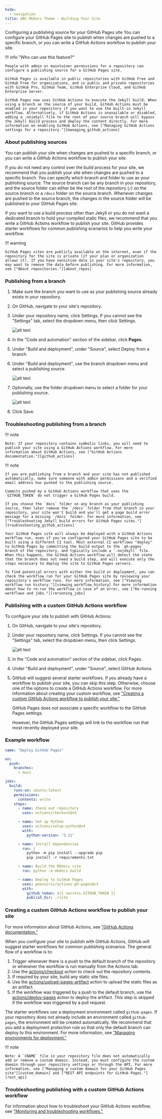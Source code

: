 ```yaml
---
hide:
  - navigation
title: ONS MkDocs Theme - Building Your Site
---
```


<style>
  .md-typeset h1,
  .md-content__button {
    display: none;
  }
</style>

<style> .md-typeset h1 { display: none; } .md-main__inner { margin-top: 0px; } .md-content__button { display: none; } </style>

Configuring a publishing source for your GitHub Pages site
You can configure your GitHub Pages site to publish when changes are pushed to a specific branch, or you can write a GitHub Actions workflow to publish your site.

!!! info "Who can use this feature?"

    People with admin or maintainer permissions for a repository can configure a publishing source for a GitHub Pages site.

    GitHub Pages is available in public repositories with GitHub Free and GitHub Free for organizations, and in public and private repositories with GitHub Pro, GitHub Team, GitHub Enterprise Cloud, and GitHub Enterprise Server.

    GitHub Pages now uses GitHub Actions to execute the Jekyll build. When using a branch as the source of your build, GitHub Actions must be enabled in your repository if you want to use the built-in Jekyll workflow. Alternatively, if GitHub Actions is unavailable or disabled, adding a .nojekyll file to the root of your source branch will bypass the Jekyll build process and deploy the content directly. For more information on enabling GitHub Actions, see ["Managing GitHub Actions settings for a repository."][managing_github_actions]

### About publishing sources

You can publish your site when changes are pushed to a specific branch, or you can write a GitHub Actions workflow to publish your site.

If you do not need any control over the build process for your site, we recommend that you publish your site when changes are pushed to a specific branch. You can specify which branch and folder to use as your publishing source. The source branch can be any branch in your repository, and the source folder can either be the root of the repository (`/`) on the source branch or a `/docs` folder on the source branch. Whenever changes are pushed to the source branch, the changes in the source folder will be published to your GitHub Pages site.

If you want to use a build process other than Jekyll or you do not want a dedicated branch to hold your compiled static files, we recommend that you write a GitHub Actions workflow to publish your site. GitHub provides starter workflows for common publishing scenarios to help you write your workflow.

!!! warning

    GitHub Pages sites are publicly available on the internet, even if the repository for the site is private (if your plan or organization allows it). If you have sensitive data in your site's repository, you may want to remove the data before publishing. For more information, see ["About repositories."][about_repos]

### Publishing from a branch

1. Make sure the branch you want to use as your publishing source already exists in your repository.

2. On GitHub, navigate to your site's repository.

3. Under your repository name, click Settings. If you cannot see the "Settings" tab, select the dropdown menu, then click Settings.

   ![alt text](https://docs.github.com/assets/cb-28260/mw-1440/images/help/repository/repo-actions-settings.webp)

4. In the "Code and automation" section of the sidebar, click **Pages**.

5. Under "Build and deployment", under "Source", select Deploy from a branch.

6. Under "Build and deployment", use the branch dropdown menu and select a publishing source.

   ![alt text](https://docs.github.com/assets/cb-47265/mw-1440/images/help/pages/publishing-source-drop-down.webp)

7. Optionally, use the folder dropdown menu to select a folder for your publishing source.

   ![alt text](https://docs.github.com/assets/cb-24510/mw-1440/images/help/pages/publishing-source-folder-drop-down.webp)

8. Click Save.

### Troubleshooting publishing from a branch

!!! note

    Note: If your repository contains symbolic links, you will need to publish your site using a GitHub Actions workflow. For more information about GitHub Actions, see ["GitHub Actions documentation."][github_actions]

!!! note

    If you are publishing from a branch and your site has not published automatically, make sure someone with admin permissions and a verified email address has pushed to the publishing source.

    Commits pushed by a GitHub Actions workflow that uses the `GITHUB_TOKEN` do not trigger a GitHub Pages build.

    If you choose the `docs` folder on any branch as your publishing source, then later remove the `/docs` folder from that branch in your repository, your site won't build and you'll get a page build error message for a missing `/docs` folder. For more information, see ["Troubleshooting Jekyll build errors for GitHub Pages sites."][troubleshooting_github_actions]

    Your GitHub Pages site will always be deployed with a GitHub Actions workflow run, even if you've configured your GitHub Pages site to be built using a different CI tool. Most external CI workflows "deploy" to GitHub Pages by committing the build output to the `gh-pages` branch of the repository, and typically include a `.nojekyll` file. When this happens, the GitHub Actions workflow will detect the state that the branch does not need a build step, and will execute only the steps necessary to deploy the site to GitHub Pages servers.

    To find potential errors with either the build or deployment, you can check the workflow run for your GitHub Pages site by reviewing your repository's workflow runs. For more information, see ["Viewing workflow run history."][viewing_workflow_history] For more information about how to re-run the workflow in case of an error, see ["Re-running workflows and jobs."][rerunning_jobs]

### Publishing with a custom GitHub Actions workflow

To configure your site to publish with GitHub Actions:

1. On GitHub, navigate to your site's repository.

2. Under your repository name, click Settings. If you cannot see the "Settings" tab, select the dropdown menu, then click Settings.

   ![alt text](https://docs.github.com/assets/cb-28260/mw-1440/images/help/repository/repo-actions-settings.webp)

3. In the "Code and automation" section of the sidebar, click Pages.

4. Under "Build and deployment", under "Source", select GitHub Actions.

5. GitHub will suggest several starter workflows. If you already have a workflow to publish your site, you can skip this step. Otherwise, choose one of the options to create a GitHub Actions workflow. For more information about creating your custom workflow, see ["Creating a custom GitHub Actions workflow to publish your site."](https://docs.github.com/en/pages/getting-started-with-github-pages/configuring-a-publishing-source-for-your-github-pages-site#creating-a-custom-github-actions-workflow-to-publish-your-site)

   GitHub Pages does not associate a specific workflow to the GitHub Pages settings.

   However, the GitHub Pages settings will link to the workflow run that most recently deployed your site.

### Example workflow

```yaml
name: "Deploy GitHub Pages"

on:
  push:
    branches:
      - main

jobs:
  build:
    runs-on: ubuntu-latest
    permissions:
      contents: write
    steps:
      - name: Check out repository
        uses: actions/checkout@v4

      - name: Set up Python
        uses: actions/setup-python@v4
        with:
          python-version: "3.11"

      - name: Install dependencies
        run: |
          python -m pip install --upgrade pip
          pip install -r requirements.txt

      - name: Build the MkDocs site
        run: python -m mkdocs build

      - name: Deploy to GitHub Pages
        uses: peaceiris/actions-gh-pages@v3
        with:
          github_token: ${{ secrets.GITHUB_TOKEN }}
          publish_dir: ./site
```

### Creating a custom GitHub Actions workflow to publish your site

For more information about GitHub Actions, see ["GitHub Actions documentation."][github_actions]

When you configure your site to publish with GitHub Actions, GitHub will suggest starter workflows for common publishing scenarios. The general flow of a workflow is to:

1. Trigger whenever there is a push to the default branch of the repository or whenever the workflow is run manually from the Actions tab.
2. Use the [actions/checkout][actions_checkout] action to check out the repository contents.
3. If required by your site, build any static site files.
4. Use the [actions/upload-pages-artifact][artifacts] action to upload the static files as an artifact.
5. If the workflow was triggered by a push to the default branch, use the [actions/deploy-pages][deploy] action to deploy the artifact. This step is skipped if the workflow was triggered by a pull request.

The starter workflows use a deployment environment called `github-pages`. If your repository does not already include an environment called `github-pages`, the environment will be created automatically. We recommend that you add a deployment protection rule so that only the default branch can deploy to this environment. For more information, see ["Managing environments for deployment."][managing_env]

!!! note

    Note: A `CNAME` file in your repository file does not automatically add or remove a custom domain. Instead, you must configure the custom domain through your repository settings or through the API. For more information, see ["Managing a custom domain for your GitHub Pages site"][custom_domain] and ["REST API endpoints for GitHub Pages."][rest_api]

### Troubleshooting publishing with a custom GitHub Actions workflow

For information about how to troubleshoot your GitHub Actions workflow, see ["Monitoring and troubleshooting workflows."][troubleshooting_workflows]

[GitHub Pages]: publishing-your-site.md#github-pages
[GitLab pages]: publishing-your-site.md#gitlab-pages
[viewing_workflow_history]: https://docs.github.com/en/actions/monitoring-and-troubleshooting-workflows/viewing-workflow-run-history
[rerunning_jobs]: https://docs.github.com/en/actions/managing-workflow-runs/re-running-workflows-and-jobs
[troubleshooting_github_actions]: https://docs.github.com/en/pages/setting-up-a-github-pages-site-with-jekyll/troubleshooting-jekyll-build-errors-for-github-pages-sites#missing-docs-folder
[github_actions]: https://docs.github.com/en/actions
[managing_github_actions]: https://docs.github.com/en/repositories/managing-your-repositorys-settings-and-features/enabling-features-for-your-repository/managing-github-actions-settings-for-a-repository
[about_repos]: https://docs.github.com/en/repositories/creating-and-managing-repositories/about-repositories#about-repository-visibility
[actions_checkout]: https://github.com/actions/checkout
[artifacts]: https://github.com/actions/upload-pages-artifact
[deploy]: https://github.com/actions/deploy-pages
[managing_env]: https://docs.github.com/en/actions/deployment/targeting-different-environments/using-environments-for-deployment
[custom_domain]: https://docs.github.com/en/pages/configuring-a-custom-domain-for-your-github-pages-site/managing-a-custom-domain-for-your-github-pages-site#configuring-a-subdomain
[rest_api]: https://docs.github.com/en/rest/pages#update-information-about-a-github-pages-site
[troubleshooting_workflows]: https://docs.github.com/en/actions/monitoring-and-troubleshooting-workflows/about-monitoring-and-troubleshooting
